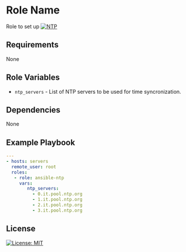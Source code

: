 Role Name
=========

Role to set up [![NTP](https://img.shields.io/badge/NTP-Service-green.svg)](http://www.pool.ntp.org/)


Requirements
------------

None

Role Variables
--------------

- `ntp_servers` - List of NTP servers to be used for time syncronization.

Dependencies
------------

None

Example Playbook
----------------

```YAML
---
- hosts: servers
  remote_user: root
  roles:
   - role: ansible-ntp
     vars:
        ntp_servers:
          - 0.it.pool.ntp.org
          - 1.it.pool.ntp.org
          - 2.it.pool.ntp.org
          - 3.it.pool.ntp.org

```

License
-------

[![License: MIT](https://img.shields.io/badge/License-MIT-yellow.svg)](https://opensource.org/licenses/MIT)
